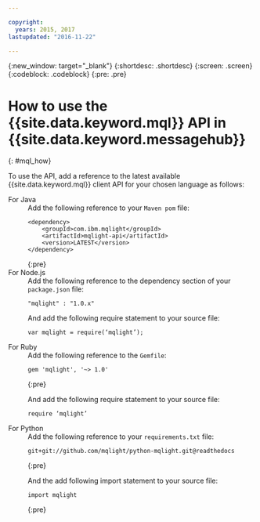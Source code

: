```yaml
---

copyright:
  years: 2015, 2017
lastupdated: "2016-11-22"

---
```


{:new_window: target="_blank"}
{:shortdesc: .shortdesc}
{:screen: .screen}
{:codeblock: .codeblock}
{:pre: .pre}

# How to use the {{site.data.keyword.mql}} API in {{site.data.keyword.messagehub}}
{: #mql_how}


To use the API, add a reference to the latest available {{site.data.keyword.mql}} client API for your chosen language as follows:

<dl><dt>For Java</dt>
<dd>Add the following reference to your <code>Maven pom</code> file:
<pre>
<code>&lt;dependency&gt;
    &lt;groupId&gt;com.ibm.mqlight&lt;/groupId&gt;
    &lt;artifactId&gt;mqlight-api&lt;/artifactId&gt;
    &lt;version&gt;LATEST&lt;/version&gt;
&lt;/dependency&gt;
</code></pre>
{:pre}

</dd>
<dt>For Node.js</dt>
<dd>Add the following reference to the dependency section of your <code>package.json</code>
file:<pre><code>"mqlight" : "1.0.x"</code></pre>

And add the following require statement to your source
file:<pre><code>var mqlight = require(‘mqlight’);</code></pre>
</dd>
<dt>For Ruby</dt>
<dd>Add the following reference to the
<code>Gemfile</code>:<pre><code>gem 'mqlight', '~> 1.0'</code></pre>
{:pre}

And add the following require statement to your source
file:<pre><code>require ‘mqlight’</code></pre>
</dd>
<dt>For Python</dt>
<dd>Add the following reference to your <code>requirements.txt</code>
file:<pre><code>git+git://github.com/mqlight/python-mqlight.git@readthedocs</code></pre>
{:pre}


And the add following import statement to your source
file:<pre><code>import mqlight</code></pre>
{:pre}

</dd>
</dl>
